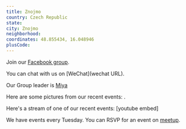 ```yaml
---
title: Znojmo
country: Czech Republic
state: 
city: Znojmo
neighborhood: 
coordinates: 48.855434, 16.048946
plusCode:
---
```

Join our [Facebook group](https://www.facebook.com/groups/free.code.camp.znojmo).

You can chat with us on [WeChat](wechat URL).

Our Group leader is [Miya](freecodecamp.org/miya)

Here are some pictures from our recent events:
![]().

Here's a stream of one of our recent events:
[youtube embed]

We have events every Tuesday. You can RSVP for an event on [meetup](meetupurl).
